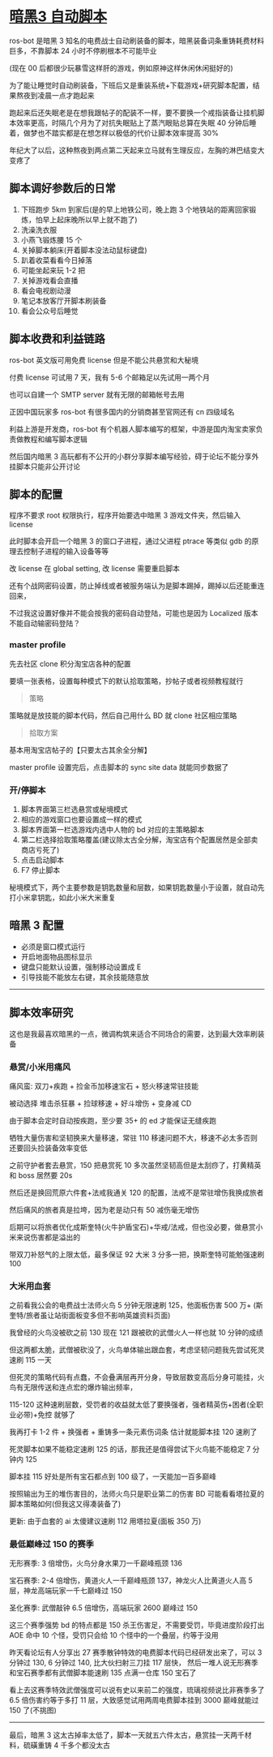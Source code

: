 # [暗黑3 自动脚本](/2022/08/diablo3_ros_bot.md)

ros-bot 是暗黑 3 知名的电费战士自动刷装备的脚本，暗黑装备词条重铸耗费材料巨多，不靠脚本 24 小时不停刷根本不可能毕业

(现在 00 后都很少玩暴雪这样肝的游戏，例如原神这样休闲休闲挺好的)

为了能让睡觉时自动刷装备，下班后又是重装系统+下载游戏+研究脚本配置，结果熬夜到凌晨一点才跑起来

跑起来后还失眠老是在想我跟帖子的配装不一样，要不要换一个戒指装备让挂机脚本效率更高，时隔几个月为了对抗失眠贴上了蒸汽眼贴总算在失眠 40 分钟后睡着，做梦也不踏实都是在想怎样以极低的代价让脚本效率提高 30%

年纪大了以后，这种熬夜到两点第二天起来立马就有生理反应，左胸的淋巴结变大变疼了

## 脚本调好参数后的日常

1. 下班跑步 5km 到家后(是的早上地铁公司，晚上跑 3 个地铁站的距离回家锻炼，怕早上起床晚所以早上就不跑了)
2. 洗澡洗衣服
3. 小燕飞锻炼腰 15 个
4. 关掉脚本躺床(开着脚本没法动鼠标键盘)
5. 趴着收菜看看今日掉落
6. 可能坐起来玩 1-2 把
7. 关掉游戏看会直播
8. 看会电视剧动漫
9. 笔记本放客厅开脚本刷装备
10. 看会公众号后睡觉

## 脚本收费和利益链路

ros-bot 英文版可用免费 license 但是不能公共悬赏和大秘境

付费 license 可试用 7 天，我有 5-6 个邮箱足以先试用一两个月

也可以自建一个 SMTP server 就有无限的邮箱帐号去用

正因中国玩家多 ros-bot 有很多国内的分销商甚至官网还有 cn 四级域名

利益上游是开发商，ros-bot 有个机器人脚本编写的框架，中游是国内淘宝卖家负责做教程和编写脚本逻辑

然后国内暗黑 3 高玩都有不公开的小群分享脚本编写经验，碍于论坛不能分享外挂脚本只能非公开讨论

## 脚本的配置

程序不要求 root 权限执行，程序开始要选中暗黑 3 游戏文件夹，然后输入 license

此时脚本会开启一个暗黑 3 的窗口子进程，通过父进程 ptrace 等类似 gdb 的原理去控制子进程的输入设备等等

改 license 在 global setting, 改 license 需要重启脚本

还有个战网密码设置，防止掉线或者被服务端认为是脚本踢掉，踢掉以后还能重连回来，

不过我这设置好像并不能会按我的密码自动登陆，可能也是因为 Localized 版本不能自动输密码登陆？

### master profile

先去社区 clone 积分淘宝店各种的配置

要填一张表格，设置每种模式下的默认拾取策略，抄帖子或者视频教程就行

> 策略

策略就是放技能的脚本代码，然后自己用什么 BD 就 clone 社区相应策略

> 拾取方案

基本用淘宝店帖子的【只要太古其余全分解】

master profile 设置完后，点击脚本的 sync site data 就能同步数据了

### 开/停脚本

1. 脚本界面第三栏选悬赏或秘境模式
2. 相应的游戏窗口也要设置成一样的模式
3. 脚本界面第一栏选游戏内选中人物的 bd 对应的主策略脚本
4. 第二栏选择拾取策略覆盖(建议除太古全分解，淘宝店有个配置居然是全部卖商店亏死了)
5. 点击启动脚本
6. F7 停止脚本

秘境模式下，两个主要参数是钥匙数量和层数，如果钥匙数量小于设置，就自动先打小米拿钥匙，如此小米大米重复

## 暗黑 3 配置

- 必须是窗口模式运行
- 开启地面物品图标显示
- 键盘只能默认设置，强制移动设置成 E
- 引导技能不能放左右键，其余技能随意放

---

## 脚本效率研究

这也是我最喜欢暗黑的一点，微调构筑来适合不同场合的需要，达到最大效率刷装备

### 悬赏/小米用痛风

痛风蛮: 双刀+疾跑 + 捡金币加移速宝石 + 怒火移速常驻技能

被动选择 堆击杀狂暴 + 捡球移速 + 好斗增伤 + 变身减 CD

由于脚本会定时自动按疾跑，至少要 35+ 的 ed 才能保证无缝疾跑

牺牲大量伤害和坚韧换来大量移速，常驻 110 移速问题不大，移速不必太多否则还要回头捡装备效率变低

之前守护者套去悬赏，150 把悬赏死 10 多次虽然坚韧高但是太刮痧了，打黄精英和 boss 居然要 20s

然后还是换回荒原六件套+法戒我通关 120 的配置，法戒不是常驻增伤我换成旅者

然后痛风的旅者真是拉垮，因为老是动只有 50 减伤毫无增伤

后期可以将旅者优化成斯奎特(火牛护盾宝石)+华戒/法戒，但也没必要，做悬赏小米来说伤害都是溢出的

带双刀补怒气的上限太低，最多保证 92 大米 3 分多一把，换斯奎特可能勉强速刷 100

### 大米用血套

之前看我公会的电费战士法师火鸟 5 分钟无限速刷 125，他面板伤害 500 万+ (斯奎特/旅者虽让站街面板变多但不影响英雄资料页面)

我曾经的火鸟没被砍之前 130 现在 121 跟被砍的武僧火人一样也就 10 分钟的成绩

但这两都太脆，武僧被砍没了，火鸟单体输出跟血套，考虑坚韧问题我先尝试死灵速刷 115 一天

但死灵的策略代码有点蠢，不会叠满层再开分身，导致层数变高后分身可能挂，火鸟有无限传送和连点宏的爆炸输出频率，

115-120 这种速刷层数，受罚者的收益就太低了要换强者，强者精英伤+困者(全职业必带)+免控 就够了

我再打卡 1-2 件 + 换强者 + 重铸多一条元素伤词条 估计就能脚本挂 120 速刷了

死灵脚本如果不能稳定速刷 125 的话，那我还是值得尝试下火鸟能不能稳定 7 分钟内 125

脚本挂 115 好处是所有宝石都点到 100 级了，一天能加一百多巅峰

按照输出为王的堆伤害目的，法师火鸟只是职业第二的伤害 BD 可能看看塔拉夏的脚本策略如何(但我这又得凑装备了)

更新: 由于血套的 ai 太傻建议速刷 112 用塔拉夏(面板 350 万)

### 最低巅峰过 150 的赛季

无形赛季: 3 倍增伤，火鸟分身水果刀一千巅峰瓶颈 136

宝石赛季: 2-4 倍增伤，黄道火人一千巅峰瓶颈 137，神龙火人比黄道火人高 5 层，神龙高端玩家一千七巅峰过 150

圣化赛季: 武僧敲钟 6.5 倍增伤，高端玩家 2600 巅峰过 150

这三个赛季强势 bd 的特点都是 150 杀王伤害足，不需要受罚，毕竟进度阶段打出 AOE 命中 10 个怪，受罚只会给 10 个怪中的一个叠层，约等于没用

昨天看论坛有人分享出 27 赛季散钟特效的电费脚本代码已经研发出来了，可以 3 分钟过 130, 6 分钟过 140, 比大伙扫射三刀挂 117 层快，
然后一堆人说无形赛季和宝石赛季都有武僧脚本能速刷 135 点满一仓库 150 宝石了

看上去这赛季特效武僧强度可以说有史以来前二的强度，琉璃视频说比非赛季多了 6.5 倍伤害约等于多打 11 层，大致感觉试用两周电费脚本挂到 3000 巅峰就能过 150 了(不挑图)

---

最后，暗黑 3 这太古掉率太低了，脚本一天就五六件太古，悬赏挂一天两千材料，硫磺重铸 4 千多个都没太古
